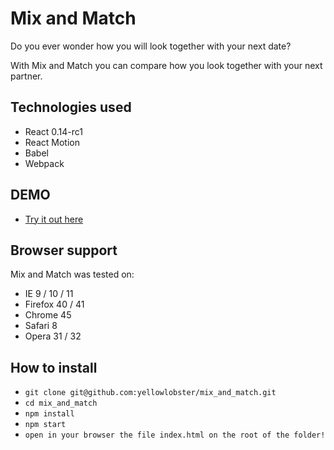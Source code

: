 # Mix and Match

Do you ever wonder how you will look together with your next date?

With Mix and Match you can compare how you look together with your next partner.

## Technologies used

- React 0.14-rc1
- React Motion
- Babel
- Webpack

## DEMO

- [Try it out here](http://yellowlobster.github.io/mix_and_match/)

## Browser support

Mix and Match was tested on:

- IE 9 / 10 / 11
- Firefox 40 / 41
- Chrome 45
- Safari 8
- Opera 31 / 32

## How to install

- `git clone git@github.com:yellowlobster/mix_and_match.git`
- `cd mix_and_match`
- `npm install`
- `npm start`
- `open in your browser the file index.html on the root of the folder!`
